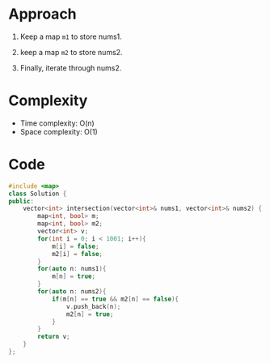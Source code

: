 # Approach

1. Keep a map   ```m1``` to store nums1.

2. keep a map ```m2``` to store nums2.

3. Finally, iterate through nums2.

# Complexity

- Time complexity:
O(n)
- Space complexity:
O(1)

# Code

```C++ []
#include <map>
class Solution {
public:
    vector<int> intersection(vector<int>& nums1, vector<int>& nums2) {
        map<int, bool> m;
        map<int, bool> m2;
        vector<int> v;
        for(int i = 0; i < 1001; i++){
            m[i] = false;
            m2[i] = false;
        }
        for(auto n: nums1){
            m[n] = true;
        }
        for(auto n: nums2){
            if(m[n] == true && m2[n] == false){
                v.push_back(n);
                m2[n] = true;
            }
        }
        return v;
    }
};
```

